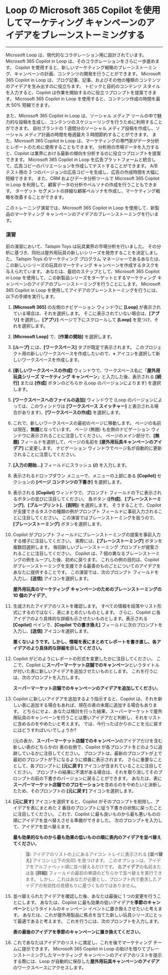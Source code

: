 # Loop の Microsoft 365 Copilot を使用してマーケティング キャンペーンのアイデアをブレーンストーミングする
---
Microsoft Loop は、現代的なコラボレーション用に設計されています。 Microsoft 365 Copilot in Loop は、そのコラボレーションをさらに一歩進めます。 Copilot を使用すると、新しいマーケティング戦略のブレーンストーミング、キャンペーンの計画、コンテンツの開発を行うことができます。 Microsoft 365 Copilot in Loop は、ブログ記事、記事、およびその他の種類のコンテンツのアイデアを生み出すのに役立ちます。 トピックと目的のコンテンツ スタイルを入力すると、Copilot は作業を開始するのに役立つプロンプトを提案できます。 Microsoft 365 Copilot in Loop を使用すると、コンテンツ作成の時間を最大 50% 短縮できます。

また、Microsoft 365 Copilot in Loop は、ソーシャル メディア ツールの中で魅力的な投稿を生成し、コンテンツのスケジューリングを行うために利用することができます。 自社ブランドの 1 週間分のソーシャル メディア投稿を作成し、ソーシャル メディア計画の時間を毎週最大 3 時間節約することができます。 また、Microsoft 365 Copilot in Loop は、マーケティングの専門家がデータ分析とレポートのために使用することもできます。 分析用の市場データを入力すると、Copilot は業界における最新の傾向を分析するのに役立つプロンプトを提案できます。 Microsoft 365 Copilot in Loop を広告プラットフォームと統合して、広告コピーのバリエーションを作成してテストすることができます。 A/B テスト用の 3 つのバージョンの広告コピーを生成し、広告の作成時間を大幅に短縮できます。 また、CRM およびデータ分析ツールで Microsoft 365 Copilot in Loop を利用して、顧客データの分析やペルソナの作成を行うこともできます。 ターゲット セグメントの詳細な顧客ペルソナを作成し、マーケティング戦略を改善することができます。

このトレーニング演習では、Microsoft 365 Copilot in Loop を使用して、新製品のマーケティング キャンペーンのアイデアのブレーンストーミングを行います。

### 演習

前の演習において、Tailspin Toys は玩具業界の市場分析を行いました。 その分析に基づき、同社は屋外用玩具の新しいシリーズを発売することを決定しました。 Tailspin Toys のマーケティング プログラム マネージャーであるあなたは、この新しいシリーズの玩具のマーケティング キャンペーンを作成するタスクを与えられています。 あなたは、最初のステップとして、Microsoft 365 Copilot in Loop を使用して、この新製品シリーズをターゲットとするマーケティング キャンペーンのアイデアのブレーンストーミングを行うことにします。 Microsoft 365 Copilot in Loop を使用してアイデアのブレーンストーミングを行うには、以下の手順を実行します。

1.  **[Microsoft 365]** の左側のナビゲーション ウィンドウに **[Loop]** が表示されている場合は、それを選択します。 そこに表示されていない場合は、**[アプリ]** を選択し、**[アプリ]** ページで下にスクロールして **[Loop]** を見つけ、それを選択します。
2.  **[Microsoft Loop]** で、**[作業の開始]** を選択します。
3.  **[ループ]** には、**[ワークスペース]** タブが既定で表示されます。 このプロジェクト用の新しいワークスペースを作成したいので、**+** アイコンを選択して新しいワークスペースを作成します。
4.  **[新しいワークスペースの作成]** ウィンドウで、ワークスペース名に「**屋外用玩具シリーズ マーケティング キャンペーン**」と入力した後、表示される **[続行]** または **[作成]** ボタンのどちらか (Loop のバージョンによります) を選択します。
5.  **[ワークスペースへのファイルの追加]** ウィンドウで (Loop のバージョンによっては、このウィンドウは **[ワークスペース スイッチャー]** と表示される場合があります)、**[ワークスペースの作成]** を選択します。
6.  これで、新しいワークスペースの最初のページに移動します。 ページの名前は現在、**無題**となっています。 ページ (無題) も左側のナビゲーション ウィンドウに表示されることに注意してください。 ページのメイン部分で、**[無題]** フィールドを選択して、ページの名前を **[屋外用玩具キャンペーンのアイデア]** に変更します。 ナビゲーション ウィンドウでページ名が自動的に更新されることに注意してください。
7.  **[入力の開始...]** フィールドにスラッシュ **(/)** を入力します。
8.  表示されるドロップダウン メニューで、メニューの上部にある **[Copilot]** セクションの **[ページ コンテンツの下書き]** を選択します。
9.  表示される **[Copilot]** ウィンドウで、プロンプト フィールドの下に表示されるボタンの並びに注目してください。 各ボタン (**[作成]**、**[ブレーンストーミング]**、**[ブループリント]**、**[説明]**) を選択します。 そうすることで、Copilot が支援できるタスクの種類の例がプロンプト フィールドに事前入力されることに注目してください。 この演習ではブレーンストーミングを扱うので、**[ブレーンストーミング]** ボタンを選択します。
10. Copilot がプロンプト フィールドにブレーンストーミングの提案を事前入力する様子に注目してください。 実際には、**[ブレーンストーミング]** ボタンを複数回選択します。 毎回新しいブレーンストーミング プロンプトが提案されることに注目してください。 Copilot は、7 個の異なるブレーンストーミングの例をループした後、初めに戻ります。 これらの例の目的は、Copilot がブレーンストーミングを支援できる最善のものごとについてのアイデアをあなたに提供することです。 この演習では、次のプロンプト フィールドを入力し、**[送信]** アイコンを選択します。
    
    **屋外用玩具のマーケティング キャンペーンのためのブレーンストーミングの 10 個のアイデア**。
11. 生成されたアイデアのリストを確認します。 すべての情報を段落やリスト形式にするのではなく、表にまとめたいものとします。 さらに、Copilot に各アイデアのより具体的な詳細も示させたいものとします。表示される **[Copilot]** ペインで、**[Copilot での書き換え]** フィールドに次のプロンプトを入力し、**[送信]** アイコンを選択します。
    
    **悪くないようです。しかし、情報を表にまとめてレポートを書き直し、各アイデアのより具体的な詳細を示してください。**
12. Copilot がどのようにレポートの形式を変更したかに注目してください。 ここで、Copilot に**スーパーマーケット店舗でのキャンペーン**というタイトルが付いた表に新しいアイデアを追加させたいものとします。 これを行うには、次のプロンプトを入力します。
    
    **スーパーマーケット店舗でのキャンペーンのアイデアを追加してください**。
13. Copilot に新しいアイデアを追加するよう指示すると、Copilot は、それを新しい表に追加する場合もあれば、現在の表の末尾に追加する場合もあります。 どちらにせよ、あなたは検討を行った結果、スーパーマーケットで屋外用玩具のキャンペーンを行うことは悪いアイデアだと判断し、それをリストに含めるのをやめたいと考えます。 では、今行ったばかりのことを元に戻すにはどうすればいいでしょうか?
    
    (元の表か、**スーパーマーケット店舗でのキャンペーン**のアイデアだけを含む新しい表のどちらかの) 表の右側で、Copilot が各プロンプトをどのように追跡しているかに注目してください。 プロンプトは、最新のプロンプトが上で最初のプロンプトが下になるように順番に表示されます。 さらに重要なこととして、各プロンプトに **[元に戻す]** アイコンが含まれていることに注目してください。 プロンプトの結果に不満がある場合は、それを取り消してそのプロンプトの前の下書きのバージョンに戻ることができます。 あなたは、表に**スーパーマーケット店舗でのプロモーション**を含めるのをやめたいと決断したため、そのプロンプトの **[元に戻す]** アイコンを選択します。
14. **[元に戻す]** アイコンを選択すると、Copilot がそのプロンプトを削除し、アイデアを表にまとめた 2 番目のプロンプトに従う下書きの状態に戻ったことに注目してください。 これで、Copilot に最も良いものから最も悪いものの順にアイデアを並べ替えさせる準備ができました。 次のプロンプトを入力して、アイデアを並べ替えます。
    
    **最も効果的なものから最も効果の低いものの順に表内のアイデアを並べ替えてください**。
    
    > **注:** アイデアのリストの上にあるアイコン トレイに表示される **[並べ替え]** アイコン (上下の矢印) を見つけます。 このオプションは、アイデアをアルファベット順に並べ替えるだけです。 各**アイデア**の名前または各 **[詳細]** フィールドの最初の単語のどちらかで並べ替えを実行できます。 しかし、これはあなたが必要とし、プロンプト内で要求したアイデアの有効性の見積もりに基づくものではありません。
15. 並べ替えられたアイデアを確認した後、あなたは最後に 1 つの変更を行うことにします。 あなたは、Copilot に最も効果の低いアイデアを**季節のキャンペーン**というタイトルのキャンペーン イベントに置き換えさせたいと考えます。 あなたは、これが屋外用製品に焦点を当てた新しい玩具シリーズにとって最適であると考えます。 これを行うには、次のプロンプトを入力します。
    
    **表の最後のアイデアを季節のキャンペーンに置き換えてください**。
16. これであなたはアイデアのリストに満足し、これを後でマーケティング チームに提示できます。 Microsoft 365 Copilot in Loop の助けを借りてブレーンストーミングしたマーケティング キャンペーンのアイデアのリストを提示する際には、Loop が自動的に保存した**屋外用玩具キャンペーンのアイデア**のワークスペースにアクセスします。
